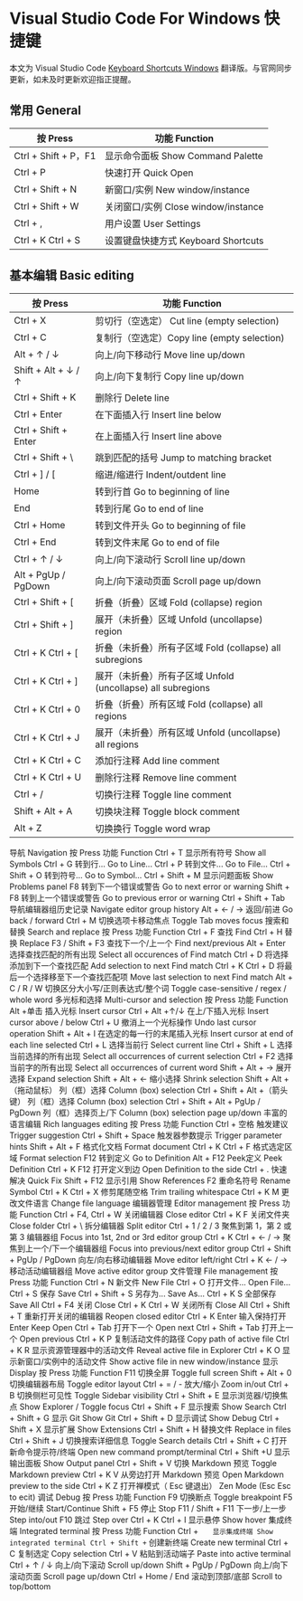 # Visual Studio Code For Windows 快捷键

本文为 Visual Studio Code [Keyboard Shortcuts Windows](https://code.visualstudio.com/shortcuts/keyboard-shortcuts-windows.pdf) 翻译版。与官网同步更新，如未及时更新欢迎指正提醒。

## 常用 General

| 按 Press | 功能 Function |
| --- | --- |
| Ctrl + Shift + P，F1 | 显示命令面板 Show Command Palette |
| Ctrl + P | 快速打开 Quick Open |
| Ctrl + Shift + N | 新窗口/实例 New window/instance |
| Ctrl + Shift + W | 关闭窗口/实例 Close window/instance |
| Ctrl + , | 用户设置 User Settings |
| Ctrl + K Ctrl + S | 设置键盘快捷方式 Keyboard Shortcuts |

## 基本编辑 Basic editing

| 按 Press | 功能 Function |
| --- | --- |
| Ctrl + X | 剪切行（空选定） Cut line (empty selection) |
| Ctrl + C | 复制行（空选定）Copy line (empty selection) |
| Alt + ↑ / ↓ | 向上/向下移动行 Move line up/down |
| Shift + Alt + ↓ / ↑ | 向上/向下复制行 Copy line up/down |
| Ctrl + Shift + K | 删除行 Delete line |
| Ctrl + Enter | 在下面插入行 Insert line below |
| Ctrl + Shift + Enter | 在上面插入行 Insert line above |
| Ctrl + Shift + \ | 跳到匹配的括号 Jump to matching bracket |
| Ctrl + ] / [ | 缩进/缩进行 Indent/outdent line |
| Home | 转到行首 Go to beginning of line |
| End | 转到行尾 Go to end of line |
| Ctrl + Home | 转到文件开头 Go to beginning of file |
| Ctrl + End | 转到文件末尾 Go to end of file |
| Ctrl + ↑ / ↓ | 向上/向下滚动行 Scroll line up/down |
| Alt + PgUp / PgDown | 向上/向下滚动页面 Scroll page up/down |
| Ctrl + Shift + [ | 折叠（折叠）区域 Fold (collapse) region |
| Ctrl + Shift + ] | 展开（未折叠）区域 Unfold (uncollapse) region |
| Ctrl + K Ctrl + [ | 折叠（未折叠）所有子区域 Fold (collapse) all subregions |
| Ctrl + K Ctrl + ] | 展开（未折叠）所有子区域 Unfold (uncollapse) all subregions |
| Ctrl + K Ctrl + 0 | 折叠（折叠）所有区域 Fold (collapse) all regions |
| Ctrl + K Ctrl + J | 展开（未折叠）所有区域 Unfold (uncollapse) all regions |
| Ctrl + K Ctrl + C | 添加行注释 Add line comment |
| Ctrl + K Ctrl + U | 删除行注释 Remove line comment |
| Ctrl + / | 切换行注释 Toggle line comment |
| Shift + Alt + A | 切换块注释 Toggle block comment |
| Alt + Z | 切换换行 Toggle word wrap |
导航 Navigation
按 Press	功能 Function
Ctrl + T	显示所有符号 Show all Symbols
Ctrl + G	转到行... Go to Line...
Ctrl + P	转到文件... Go to File...
Ctrl + Shift + O	转到符号... Go to Symbol...
Ctrl + Shift + M	显示问题面板 Show Problems panel
F8	转到下一个错误或警告 Go to next error or warning
Shift + F8	转到上一个错误或警告 Go to previous error or warning
Ctrl + Shift + Tab	导航编辑器组历史记录 Navigate editor group history
Alt + ← / →	返回/前进 Go back / forward
Ctrl + M	切换选项卡移动焦点 Toggle Tab moves focus
搜索和替换 Search and replace
按 Press	功能 Function
Ctrl + F	查找 Find
Ctrl + H	替换 Replace
F3 / Shift + F3	查找下一个/上一个 Find next/previous
Alt + Enter	选择查找匹配的所有出现 Select all occurences of Find match
Ctrl + D	将选择添加到下一个查找匹配 Add selection to next Find match
Ctrl + K Ctrl + D	将最后一个选择移至下一个查找匹配项 Move last selection to next Find match
Alt + C / R / W	切换区分大小写/正则表达式/整个词 Toggle case-sensitive / regex / whole word
多光标和选择 Multi-cursor and selection
按 Press	功能 Function
Alt +单击	插入光标 Insert cursor
Ctrl + Alt +↑/↓	在上/下插入光标 Insert cursor above / below
Ctrl + U	撤消上一个光标操作 Undo last cursor operation
Shift + Alt + I	在选定的每一行的末尾插入光标 Insert cursor at end of each line selected
Ctrl + L	选择当前行 Select current line
Ctrl + Shift + L	选择当前选择的所有出现 Select all occurrences of current selection
Ctrl + F2	选择当前字的所有出现 Select all occurrences of current word
Shift + Alt + →	展开选择 Expand selection
Shift + Alt + ←	缩小选择 Shrink selection
Shift + Alt + （拖动鼠标）	列（框）选择 Column (box) selection
Ctrl + Shift + Alt +（箭头键）	列（框）选择 Column (box) selection
Ctrl + Shift + Alt + PgUp / PgDown	列（框）选择页上/下 Column (box) selection page up/down
丰富的语言编辑 Rich languages editing
按 Press	功能 Function
Ctrl + 空格	触发建议 Trigger suggestion
Ctrl + Shift + Space	触发器参数提示 Trigger parameter hints
Shift + Alt + F	格式化文档 Format document
Ctrl + K Ctrl + F	格式选定区域 Format selection
F12	转到定义 Go to Definition
Alt + F12	Peek定义 Peek Definition
Ctrl + K F12	打开定义到边 Open Definition to the side
Ctrl + .	快速解决 Quick Fix
Shift + F12	显示引用 Show References
F2	重命名符号 Rename Symbol
Ctrl + K Ctrl + X	修剪尾随空格 Trim trailing whitespace
Ctrl + K M	更改文件语言 Change file language
编辑器管理 Editor management
按 Press	功能 Function
Ctrl + F4, Ctrl + W	关闭编辑器 Close editor
Ctrl + K F	关闭文件夹 Close folder
Ctrl + \	拆分编辑器 Split editor
Ctrl + 1 / 2 / 3	聚焦到第 1，第 2 或第 3 编辑器组 Focus into 1st, 2nd or 3rd editor group
Ctrl + K Ctrl + ← / →	聚焦到上一个/下一个编辑器组 Focus into previous/next editor group
Ctrl + Shift + PgUp / PgDown	向左/向右移动编辑器 Move editor left/right
Ctrl + K ← / →	移动活动编辑器组 Move active editor group
文件管理 File management
按 Press	功能 Function
Ctrl + N	新文件 New File
Ctrl + O	打开文件... Open File...
Ctrl + S	保存 Save
Ctrl + Shift + S	另存为... Save As...
Ctrl + K S	全部保存 Save All
Ctrl + F4	关闭 Close
Ctrl + K Ctrl + W	关闭所有 Close All
Ctrl + Shift + T	重新打开关闭的编辑器 Reopen closed editor
Ctrl + K Enter	输入保持打开 Enter Keep Open
Ctrl + Tab	打开下一个 Open next
Ctrl + Shift + Tab	打开上一个 Open previous
Ctrl + K P	复制活动文件的路径 Copy path of active file
Ctrl + K R	显示资源管理器中的活动文件 Reveal active file in Explorer
Ctrl + K O	显示新窗口/实例中的活动文件 Show active file in new window/instance
显示 Display
按 Press	功能 Function
F11	切换全屏 Toggle full screen
Shift + Alt + 0	切换编辑器布局 Toggle editor layout
Ctrl + = / -	放大/缩小 Zoom in/out
Ctrl + B	切换侧栏可见性 Toggle Sidebar visibility
Ctrl + Shift + E	显示浏览器/切换焦点 Show Explorer / Toggle focus
Ctrl + Shift + F	显示搜索 Show Search
Ctrl + Shift + G	显示 Git Show Git
Ctrl + Shift + D	显示调试 Show Debug
Ctrl + Shift + X	显示扩展 Show Extensions
Ctrl + Shift + H	替换文件 Replace in files
Ctrl + Shift + J	切换搜索详细信息 Toggle Search details
Ctrl + Shift + C	打开新命令提示符/终端 Open new command prompt/terminal
Ctrl + Shift +U	显示输出面板 Show Output panel
Ctrl + Shift + V	切换 Markdown 预览 Toggle Markdown preview
Ctrl + K V	从旁边打开 Markdown 预览 Open Markdown preview to the side
Ctrl + K Z	打开禅模式（ Esc 键退出） Zen Mode (Esc Esc to ecit)
调试 Debug
按 Press	功能 Function
F9	切换断点 Toggle breakpoint
F5	开始/继续 Start/Continue
Shift + F5	停止 Stop
F11 / Shift + F11	下一步/上一步 Step into/out
F10	跳过 Step over
Ctrl + K Ctrl + I	显示悬停 Show hover
集成终端 Integrated terminal
按 Press	功能 Function
Ctrl + `	显示集成终端 Show integrated terminal
Ctrl + Shift + `	创建新终端 Create new terminal
Ctrl + C	复制选定 Copy selection
Ctrl + V	粘贴到活动端子 Paste into active terminal
Ctrl + ↑ / ↓	向上/向下滚动 Scroll up/down
Shift + PgUp / PgDown	向上/向下滚动页面 Scroll page up/down
Ctrl + Home / End	滚动到顶部/底部 Scroll to top/bottom